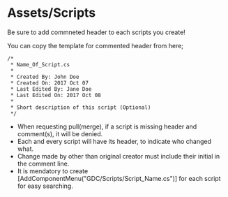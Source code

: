 # Assets/Scripts

Be sure to add commneted header to each scripts you create!

You can copy the template for commented header from here;

```
/*
 * Name_Of_Script.cs
 * 
 * Created By: John Doe
 * Created On: 2017 Oct 07
 * Last Edited By: Jane Doe
 * Last Edited On: 2017 Oct 08
 *
 * Short description of this script (Optional) 
 */
```

* When requesting pull(merge), if a script is missing header and comment(s), it will be denied.
* Each and every script will have its header, to indicate who changed what.
* Change made by other than original creator must include their initial in the comment line.
* It is mendatory to create [AddComponentMenu("GDC/Scripts/Script_Name.cs")] for each script for easy searching.
